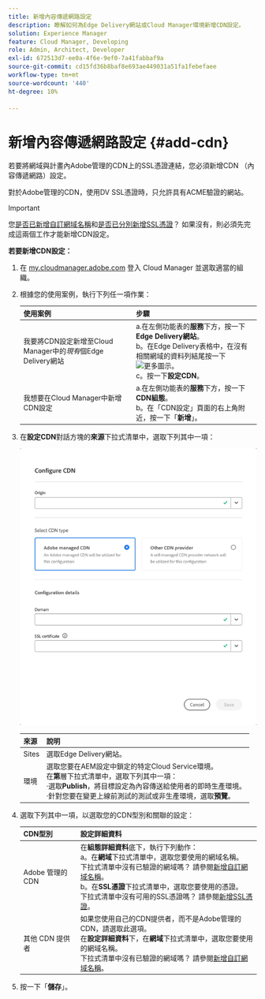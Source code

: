 ```yaml
---
title: 新增內容傳遞網路設定
description: 瞭解如何為Edge Delivery網站或Cloud Manager環境新增CDN設定。
solution: Experience Manager
feature: Cloud Manager, Developing
role: Admin, Architect, Developer
exl-id: 672513d7-ee0a-4f6e-9ef0-7a41fabbaf9a
source-git-commit: cd15fd36b8baf8e693ae449031a51fa1febefaee
workflow-type: tm+mt
source-wordcount: '440'
ht-degree: 10%

---
```



# 新增內容傳遞網路設定 {#add-cdn}

若要將網域與計畫內Adobe管理的CDN上的SSL憑證連結，您必須新增CDN （內容傳遞網路）設定。

對於Adobe管理的CDN，使用DV SSL憑證時，只允許具有ACME驗證的網站。

>[!IMPORTANT]
>
>您[是否已新增自訂網域名稱](/help/implementing/cloud-manager/custom-domain-names/add-custom-domain-name.md)和[是否已分別新增SSL憑證](/help/implementing/cloud-manager/managing-ssl-certifications/add-ssl-certificate.md)？ 如果沒有，則必須先完成這兩個工作才能新增CDN設定。

**若要新增CDN設定：**

1. 在 [my.cloudmanager.adobe.com](https://my.cloudmanager.adobe.com/) 登入 Cloud Manager 並選取適當的組織。

1. 根據您的使用案例，執行下列任一項作業：

   | 使用案例 | 步驟 |
   | --- | --- |
   | 我要將CDN設定新增至Cloud Manager中的&#x200B;*現有*&#x200B;個Edge Delivery網站 | a.在左側功能表的&#x200B;**服務**&#x200B;下方，按一下&#x200B;**Edge Delivery網站**。<br>b。在Edge Delivery表格中，在沒有相關網域的資料列結尾按一下![更多圖示](https://spectrum.adobe.com/static/icons/workflow_18/Smock_More_18_N.svg)。<br>c。按一下&#x200B;**設定CDN**。 |
   | 我想要在Cloud Manager中新增CDN設定 | a.在左側功能表的&#x200B;**服務**&#x200B;下方，按一下&#x200B;**CDN組態**。<br>b。在「CDN設定」頁面的右上角附近，按一下「**新增**」。 |

1. 在&#x200B;**設定CDN**&#x200B;對話方塊的&#x200B;**來源**&#x200B;下拉式清單中，選取下列其中一項：

   ![設定CDN對話方塊](/help/implementing/cloud-manager/assets/configure-cdn-dialog.png)

   | 來源 | 說明 |
   | --- | --- |
   | Sites | 選取Edge Delivery網站。 |
   | 環境 | 選取您要在AEM設定中鎖定的特定Cloud Service環境。<br>在&#x200B;**第**&#x200B;層下拉式清單中，選取下列其中一項：<br>·選取&#x200B;**Publish**，將目標設定為內容傳送給使用者的即時生產環境。<br>·針對您要在變更上線前測試的測試或非生產環境，選取&#x200B;**預覽**。 |

1. 選取下列其中一項，以選取您的CDN型別和關聯的設定：

   | CDN型別 | 設定詳細資料 |
   | --- | --- |
   | Adobe 管理的 CDN | 在&#x200B;**組態詳細資料**&#x200B;底下，執行下列動作：<br>a。在&#x200B;**網域**&#x200B;下拉式清單中，選取您要使用的網域名稱。<br>下拉式清單中沒有已驗證的網域嗎？ 請參閱[新增自訂網域名稱](/help/implementing/cloud-manager/custom-domain-names/add-custom-domain-name.md)。<br>b。在&#x200B;**SSL憑證**&#x200B;下拉式清單中，選取您要使用的憑證。<br>下拉式清單中沒有可用的SSL憑證嗎？ 請參閱[新增SSL憑證](/help/implementing/cloud-manager/managing-ssl-certifications/add-ssl-certificate.md)。 |
   | 其他 CDN 提供者 | 如果您使用自己的CDN提供者，而不是Adobe管理的CDN，請選取此選項。<br>在&#x200B;**設定詳細資料**&#x200B;下，在&#x200B;**網域**&#x200B;下拉式清單中，選取您要使用的網域名稱。<br>下拉式清單中沒有已驗證的網域嗎？ 請參閱[新增自訂網域名稱](/help/implementing/cloud-manager/custom-domain-names/add-custom-domain-name.md)。 |

1. 按一下「**儲存**」。
